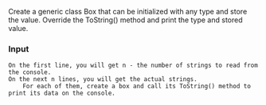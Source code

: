 Create a generic class Box that can be initialized with any type and store the value. Override the ToString() method and print the type and stored value.

### Input

	On the first line, you will get n - the number of strings to read from the console.
	On the next n lines, you will get the actual strings.
		For each of them, create a box and call its ToString() method to print its data on the console.

